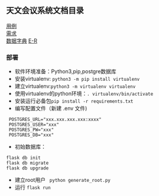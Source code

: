 ## 天文会议系统文档目录

[用例](./doc/Usecase.md)  
[需求](./doc/requirement.md)  
[数据字典](./doc/dataDictionary.md)
[E-R](./doc/ER.md)

### 部署
* 软件环境准备：Python3,pip,postgre数据库
* 安装virtualenv: ```python3 -m pip install virtualenv```
* 建立virtualenv:```python3 -m virtualenv virtualenv```
* 使用virtualenv的python环境：```. virtualenv/bin/activate```
* 安装运行必备包```pip install -r requirements.txt```
* 编写配置文件（新建 .env 文件)
```
 POSTGRES_URL="xxx.xxx.xxx.xxx:xxxx"
 POSTGRES_USER="xxx"
 POSTGRES_PW="xxx"
 POSTGRES_DB="xxx"
```
* 初始数据库：
```
flask db init
flask db migrate
flask db upgrade
```
* 建立root用户
``` python generate_root.py```
* 运行 ```flask run```
